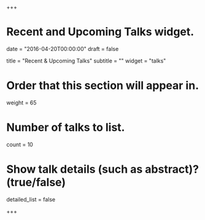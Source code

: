 +++
# Recent and Upcoming Talks widget.

date = "2016-04-20T00:00:00"
draft = false

title = "Recent & Upcoming Talks"
subtitle = ""
widget = "talks"

# Order that this section will appear in.
weight = 65

# Number of talks to list.
count = 10

# Show talk details (such as abstract)? (true/false)
detailed_list = false

+++

